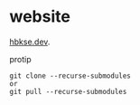 # website

[hbkse.dev](https://hbkse.dev/).

protip 
```
git clone --recurse-submodules
or
git pull --recurse-submodules
```